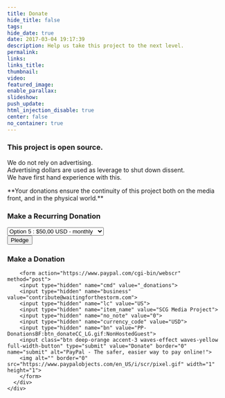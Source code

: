 ```yaml
---
title: Donate
hide_title: false
tags:
hide_date: true
date: 2017-03-04 19:17:39
description: Help us take this project to the next level.
permalink:
links:
links_title:
thumbnail:
video:
featured_image:
enable_parallax:
slideshow:
push_update:
html_injection_disable: true
center: false
no_container: true
---
```

<div class="container">
    <div class="row">
      <div class="col l12">
        <h3>This project is open source.</h3>
        <p>We do not rely on advertising.<br/>
        Advertising dollars are used as leverage to shut down dissent.<br/>
        We have first hand experience with this.</p>
        <p>**Your donations ensure the continuity of this project both on the media front, and in the physical world.**</p>
      </div>
    </div>
    <div class="row">
      <div class="col l6 m6 s12">
        <form action="https://www.paypal.com/cgi-bin/webscr" method="post" target="_top">
          <input type="hidden" name="cmd" value="_s-xclick">
          <input type="hidden" name="hosted_button_id" value="43XBBRDRX3KAS">
          <input type="hidden" name="on0" value="Support Our Work">
          <h3>Make a Recurring Donation</h3>
          <div class="input-field">
            <div class="select-wrapper">
              <select name="os0">
                  <option value="Option 1">Option 1 : $5,00 USD - monthly</option>
                  <option value="Option 2">Option 2 : $10,00 USD - monthly</option>
                  <option value="Option 3">Option 3 : $15,00 USD - monthly</option>
                  <option value="Option 4">Option 4 : $25,00 USD - monthly</option>
                  <option selected="selected" value="Option 5">Option 5 : $50,00 USD - monthly</option>
                  <option value="Option 6">Option 6 : $100,00 USD - monthly</option>
                  <option value="Option 7">Option 7 : $250,00 USD - monthly</option>
                  <option value="Option 8">Option 8 : $500,00 USD - monthly</option>
              </select>
            </div>
          </div>
          <input type="hidden" name="currency_code" value="USD">
          <input class="btn deep-orange accent-3 waves-effect waves-yellow full-width-button" value="Pledge" type="submit" border="0" name="submit" alt="PayPal - The safer, easier way to pay online!">
          <img alt="" border="0" src="https://www.paypalobjects.com/en_US/i/scr/pixel.gif" width="1" height="1">
        </form>
      </div>
      <div class="col l6 m6 s12">
        <h3>Make a Donation</h3>
        
        <form action="https://www.paypal.com/cgi-bin/webscr" method="post">
        <input type="hidden" name="cmd" value="_donations">
        <input type="hidden" name="business" value="contribute@waitingforthestorm.com">
        <input type="hidden" name="lc" value="US">
        <input type="hidden" name="item_name" value="SCG Media Project">
        <input type="hidden" name="no_note" value="0">
        <input type="hidden" name="currency_code" value="USD">
        <input type="hidden" name="bn" value="PP-DonationsBF:btn_donateCC_LG.gif:NonHostedGuest">
        <input class="btn deep-orange accent-3 waves-effect waves-yellow full-width-button" type="submit" value="Donate" border="0" name="submit" alt="PayPal - The safer, easier way to pay online!">
        <img alt="" border="0" src="https://www.paypalobjects.com/en_US/i/scr/pixel.gif" width="1" height="1">
        </form>
      </div>  
    </div>
</div>



